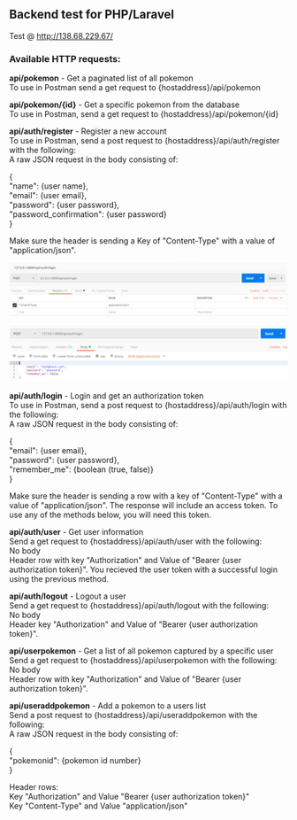 ## Backend test for PHP/Laravel  

Test @ http://138.68.229.67/

### Available HTTP requests:  
**api/pokemon** - Get a paginated list of all pokemon  
To use in Postman send a get request to {hostaddress}/api/pokemon  
  

**api/pokemon/{id}** - Get a specific pokemon from the database  
To use in Postman, send a get request to {hostaddress}/api/pokemon/{id}  
  
  
**api/auth/register** - Register a new account  
To use in Postman, send a post request to {hostaddress}/api/auth/register with the following:  
A raw JSON request in the body consisting of:  
  
{  
    "name": {user name},  
    "email": {user email},  
    "password": {user password},  
    "password_confirmation": {user password}  
}  
  
Make sure the header is sending a Key of "Content-Type" with a value of "application/json".  
  
  ![one](/1.PNG?raw=true)
  
  ![two](/2.PNG?raw=true)
  
**api/auth/login** - Login and get an authorization token  
To use in Postman, send a post request to {hostaddress}/api/auth/login with the following:  
A raw JSON request in the body consisting of:  
  
{  
    "email": {user email},  
    "password": {user password},  
    "remember_me": {boolean (true, false)}  
}  
  
Make sure the header is sending a row with a key of "Content-Type" with a value of "application/json". The response will include an access token. To use any of the methods below, you will need this token.  
  
  
**api/auth/user** - Get user information  
Send a get request to {hostaddress}/api/auth/user with the following:  
No body  
Header row with key "Authorization" and Value of "Bearer {user authorization token}". You recieved the user token with a successful login using the previous method.  
  
  
**api/auth/logout** - Logout a user  
Send a get request to {hostaddress}/api/auth/logout with the following:  
No body  
Header key "Authorization" and Value of "Bearer {user authorization token}".  
  
  
**api/userpokemon** - Get a list of all pokemon captured by a specific user  
Send a get request to {hostaddress}/api/userpokemon with the following:  
No body  
Header row with key "Authorization" and Value of "Bearer {user authorization token}".  
  
  
**api/useraddpokemon** - Add a pokemon to a users list  
Send a post request to {hostaddress}/api/useraddpokemon with the following:  
A raw JSON request in the body consisting of:  
  
{  
    "pokemonid": {pokemon id number}  
}  
  
Header rows:  
Key "Authorization" and Value "Bearer {user authorization token}"  
Key "Content-Type" and Value "application/json"  
